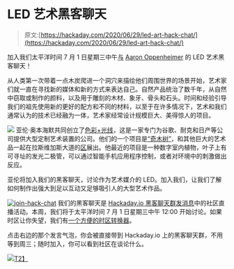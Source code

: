 # LED 艺术黑客聊天

> 原文:[https://hackaday.com/2020/06/29/led-art-hack-chat/](https://hackaday.com/2020/06/29/led-art-hack-chat/)

加入我们太平洋时间 7 月 1 日星期三中午[与](https://hackaday.io/event/171822-led-art-hack-chat) [Aaron Oppenheimer](https://hackaday.io/hacker/251960-aaron-oppenheimer) 的 LED 艺术黑客聊天！

从人类第一次带着一点木炭爬进一个洞穴来描绘他们周围世界的场景开始，艺术家们就一直在寻找新的媒体和新的方式来表达自己。自然产品统治了数千年，从自然中窃取或制作的颜料，以及用于雕刻的木材、象牙、骨头和石头。时间和经验引导我们的祖先使用新的更好的配方和不同的材料，以至于在许多情况下，艺术和我们通常认为的技术已经融为一体，艺术家经常设计规模巨大、美得惊人的项目。

[![](../Images/8bda598a9f2cffe0b39143224ae752ec.png)](https://hackaday.com/wp-content/uploads/2020/06/7170261589302972838.jpg) 亚伦·奥本海默共同创立了[色彩+光线](http://colorandlight.art/)，这是一家专门为谷歌、耐克和日产等公司提供大型定制艺术装置的公司。他们的一个项目是[“奇木树”](https://vimeo.com/403566269)，和其他巨大的艺术品一起在拉斯维加斯大道的[区](https://area15.com/)展出。他最近的项目是一种数字室内植物，叶子上有可寻址的发光二极管，可以通过智能手机应用程序控制，或者对环境中的刺激做出反应。

亚伦将加入我们的黑客聊天，讨论作为艺术媒介的 LED。加入我们，让我们了解如何制作出强大到足以互动又足够吸引人的大型艺术作品。

[![join-hack-chat](../Images/cff5733f39a173302e1cd102e75ac107.png)](https://hackaday.io/messages/room/2369) 我们的黑客聊天是 [Hackaday.io 黑客聊天群发消息](https://hackaday.io/messages/room/2369)中的社区直播活动。本周，我们将于太平洋时间 7 月 1 日星期三中午 12:00 开始讨论。如果时区让你失望，我们有[一个方便的时区转换器](https://www.timeanddate.com/countdown/generic?iso=20200701T12&p0=224&msg=LED+Art+Hack+Chat&font=cursive)。

点击右边的那个发言气泡，你会被直接带到 Hackaday.io 上的黑客聊天群，不用等到周三；随时加入，你可以看到社区在谈论什么。

[![](../Images/9d3a8879defbe2df4f160e8f25d0766a.png)T2】](https://hackaday.com/wp-content/uploads/2020/06/LEDArtHackChatPosterV1.png)